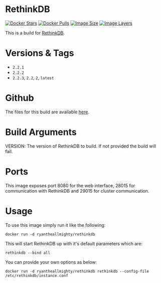 # RethinkDB
[![Docker Stars](https://img.shields.io/docker/stars/ryantheallmighty/rethinkdb.svg?style=flat-square)](https://hub.docker.com/r/ryantheallmighty/rethinkdb/) [![Docker Pulls](https://img.shields.io/docker/pulls/ryantheallmighty/rethinkdb.svg?style=flat-square)](https://hub.docker.com/r/ryantheallmighty/rethinkdb/) [![Image Size](https://img.shields.io/imagelayers/image-size/ryantheallmighty/rethinkdb/latest.svg?style=flat-square)](https://imagelayers.io/?images=ryantheallmighty%2Frethinkdb) [![Image Layers](https://img.shields.io/imagelayers/layers/ryantheallmighty/rethinkdb/latest.svg?style=flat-square)](https://imagelayers.io/?images=ryantheallmighty%2Frethinkdb)

This is a build for [RethinkDB](http://rethinkdb.com/).

# Versions & Tags
- `2.2.1`
- `2.2.2`
- `2.2.3`, `2.2`, `2`, `latest`

# Github
The files for this build are available [here](https://github.com/RyanTheAllmighty/Dockerfiles/tree/master/rethinkdb).

# Build Arguments
VERSION: The version of RethinkDB to build. If not provided the build will fail.

# Ports
This image exposes port 8080 for the web interface, 28015 for communication with RethinkDB and 29015 for cluster communication.

# Usage
To use this image simply run it like the following:

```
docker run -d ryantheallmighty/rethinkdb
```

This will start RethinkDB up with it's default parameters which are:

```
rethinkdb --bind all
```

You can provide your own options as below:

```
docker run -d ryantheallmighty/rethinkdb rethinkdb --config-file /etc/rethinkdb/instance.conf
```
